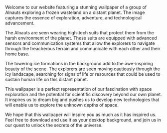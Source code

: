 <!--
Write me content for website with wallpaper "A group of AInauts in high-tech suits exploring a frozen wasteland on a distant planet, with towering ice formations all around them."
-->

<!--font:Open Sans-->

Welcome to our website featuring a stunning wallpaper of a group of AInauts exploring a frozen wasteland on a distant planet. The image captures the essence of exploration, adventure, and technological advancement.

The AInauts are seen wearing high-tech suits that protect them from the harsh environment of the planet. These suits are equipped with advanced sensors and communication systems that allow the explorers to navigate through the treacherous terrain and communicate with each other and their home base.

The towering ice formations in the background add to the awe-inspiring beauty of the scene. The explorers are seen moving cautiously through the icy landscape, searching for signs of life or resources that could be used to sustain human life on this distant planet.

This wallpaper is a perfect representation of our fascination with space exploration and the potential for scientific discovery beyond our own planet. It inspires us to dream big and pushes us to develop new technologies that will enable us to explore the unknown depths of space.

We hope that this wallpaper will inspire you as much as it has inspired us. Feel free to download and use it as your desktop background, and join us in our quest to unlock the secrets of the universe.
